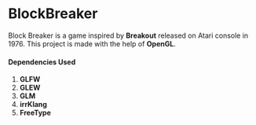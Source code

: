 # BlockBreaker
Block Breaker is a game inspired by **Breakout** released on Atari console in 1976.
This project is made with the help of **OpenGL**.

#### Dependencies Used
1. **GLFW**
2. **GLEW**
3. **GLM**
4. **irrKlang**
5. **FreeType**
